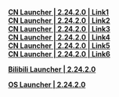 **[CN Launcher | 2.24.2.0 | Link1](https://autopatchcn.bhsr.com/client/cn/20230413215042_aplSx1uQpkRmXBCk/StarRail_setup_gw_20230422200015.exe)**  
**[CN Launcher | 2.24.2.0 | Link2](https://autopatchcn.bhsr.com/client/cn/20230413215042_aplSx1uQpkRmXBCk/StarRail_setup_mys_20230422200015.exe)**  
**[CN Launcher | 2.24.2.0 | Link3](https://autopatchcn.bhsr.com/client/cn/20230413215042_aplSx1uQpkRmXBCk/StarRail_setup_ad_bdpz_20230422200015.exe)**  
**[CN Launcher | 2.24.2.0 | Link4](https://bhrpg-prod.oss-accelerate.aliyuncs.com/client/cn/20230413215042_aplSx1uQpkRmXBCk/StarRail_setup_gw_20230422200015.exe)**  
**[CN Launcher | 2.24.2.0 | Link5](https://bhrpg-prod.oss-accelerate.aliyuncs.com/client/cn/20230413215042_aplSx1uQpkRmXBCk/StarRail_setup_mys_20230422200015.exe)**  
**[CN Launcher | 2.24.2.0 | Link6](https://bhrpg-prod.oss-accelerate.aliyuncs.com/client/cn/20230413215042_aplSx1uQpkRmXBCk/StarRail_setup_ad_bdpz_20230422200015.exe)**  

**[Bilibili Launcher | 2.24.2.0](https://pkg.biligame.com/games/StarRail_setup_bilibili_20230422200015/546357/StarRail_setup_bilibili_20230422200015.exe)**

**[OS Launcher | 2.24.2.0](https://download-porter.hoyoverse.com/download-porter/2023/04/21/StarRail_setup_hoyoverse_20230422200015%20(2).exe)**